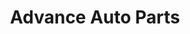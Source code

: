 ---
title: "Advance Auto Parts"
url: /chicago/advance-auto-parts-north-western-avenue/
shop: Autoteile
---